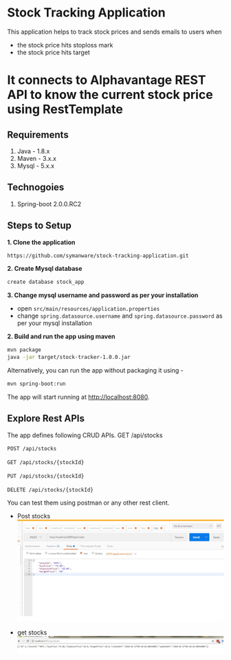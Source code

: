 # Stock Tracking Application
This application helps to track stock prices and 
sends emails to users when
* the stock price hits stoploss mark
* the stock price hits target 

# It connects to Alphavantage REST API to know the current stock price using RestTemplate

## Requirements
1. Java - 1.8.x
2. Maven - 3.x.x
3. Mysql - 5.x.x

## Technogoies
1. Spring-boot 2.0.0.RC2

## Steps to Setup
**1. Clone the application**
```bash
https://github.com/symanware/stock-tracking-application.git
```

**2. Create Mysql database**
```bash
create database stock_app
```

**3. Change mysql username and password as per your installation**
+ open `src/main/resources/application.properties`
+ change `spring.datasource.username` and `spring.datasource.password` as per your mysql installation

**2. Build and run the app using maven**
```bash
mvn package
java -jar target/stock-tracker-1.0.0.jar
```
Alternatively, you can run the app without packaging it using -
```bash
mvn spring-boot:run
```
The app will start running at <http://localhost:8080>.
## Explore Rest APIs
The app defines following CRUD APIs.
    GET /api/stocks

    POST /api/stocks
    
    GET /api/stocks/{stockId}
    
    PUT /api/stocks/{stockId}
    
    DELETE /api/stocks/{stockId}

You can test them using postman or any other rest client.

* Post stocks 
![alt create stocks](readme/poststocks.jpg)

* get stocks
![alt get stocks](readme/getstocks.jpg)
